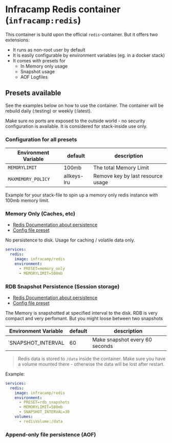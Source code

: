 # Infracamp Redis container (`infracamp:redis`)

This container is build upon the official `redis`-container. But it offers two extensions:

- It runs as non-root user by default
- It is easily configurable by environment variables (eg. in a docker stack)
- It comes with presets for
    - In Memory only usage
    - Snapshot usage
    - AOF Logfiles


## Presets available

See the examples below on how to use the container. The container will be rebuild 
daily (:testing) or weekly (:latest).

Make sure no ports are exposed to the outside world - no security configuration is
available. It is considered for stack-inside use only.

### Configuration for all presets

| Environment Variable   | default          | description |
|------------------------|------------------|-------------|
| `MEMORYLIMIT`          | 100mb            | The total Memory Limit |
| `MAXMEMORY_POLICY`     | allkeys-lru      | Remove key by last resource usage |


Example for your stack-file to spin up a memory only redis instance with 100mb 
memory limit.



### Memory Only (Caches, etc)

- [Redis Documentation about persistence](https://redis.io/topics/persistence)
- [Config file preset](presets/memory_only.conf)

No persistence to disk. Usage for caching / volatile data only.

```yaml
services:
  redis:
    image: infracamp/redis
    environment:
      - PRESET=memory_only
      - MEMORYLIMIT=500mb
```




### RDB Snapshot Persistence (Session storage)

- [Redis Documentation about persistence](https://redis.io/topics/persistence)
- [Config file preset](presets/rdb_snapshots.conf)

The Memory is snapshotted at specified interval to the disk. RDB is very compact
and very perfomant. But you might loose between two snapshots 

| Environment Variable | default | description |
|----------------------|---------|-------------|
| `SNAPSHOT_INTERVAL     | 60            | Make snapshot every 60 seconds |


> Redis data is stored to `/data` inside the container. Make sure you have
> a volume mounted there - otherwise the data will be lost after restart.

Example:

```yaml
services:
  redis:
    image: infracamp/redis
    environment:
      - PRESET=rdb_snapshots
      - MEMORYLIMIT=500mb
      - SNAPSHOT_INTERVAL=30
    volumes:
      - redisVolume:/data
```


### Append-only file persistence (AOF)

